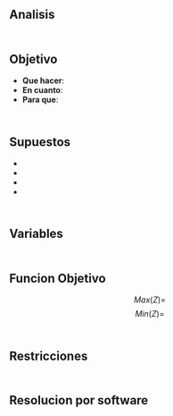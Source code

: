 ## Analisis

## <br> Objetivo
- **Que hacer**:
- **En cuanto**:
- **Para que**:

## <br> Supuestos
- 
-
-
-

## <br> Variables

## <br> Funcion Objetivo
$$Max(Z) = $$
$$Min(Z) = $$

## <br> Restricciones

## <br> Resolucion por software
